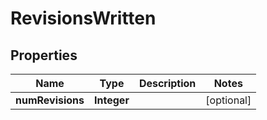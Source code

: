 

# RevisionsWritten

## Properties

Name | Type | Description | Notes
------------ | ------------- | ------------- | -------------
**numRevisions** | **Integer** |  |  [optional]



